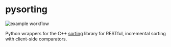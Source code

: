 # pysorting

![example workflow](https://github.com/goromal/pysorting/actions/workflows/test.yml/badge.svg)

Python wrappers for the C++ [sorting](https://github.com/goromal/sorting) library for RESTful, incremental sorting with client-side comparators.

